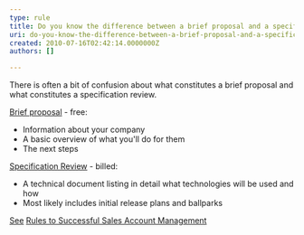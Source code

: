 ```yaml
---
type: rule
title: Do you know the difference between a brief proposal and a specification review?
uri: do-you-know-the-difference-between-a-brief-proposal-and-a-specification-review
created: 2010-07-16T02:42:14.0000000Z
authors: []

---
```


There is often a bit of confusion about what constitutes a brief proposal and what constitutes a specification review.<br> 


[Brief proposal](/Pages/BriefProposalOrSpecificationReview.aspx) - free:

- Information about your company
- A basic overview of what you'll do for them
- The next steps


[Specification Review](/rules) - billed:

- A technical document listing in detail what technologies will be used and how
- Most likely includes initial release plans and ballparks


[See](/rules) [Rules to Successful Sales Account Management](/meetings-do-you-know-the-outcomes-from-your-initial-meeting-%28spec-review-or-ad-hoc-work%29)
